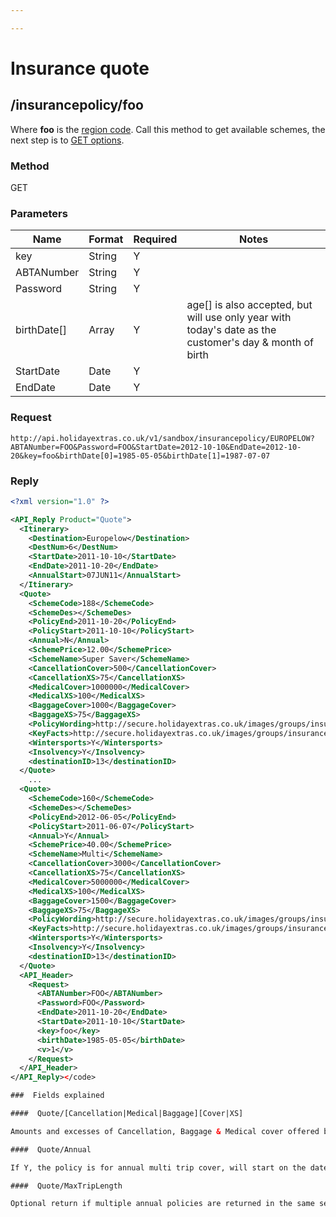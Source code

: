 ```yaml
---

---
```


# Insurance quote

## /insurancepolicy/foo

Where **foo** is the [region code](hxapi/types/regioncode). Call this method to get available schemes, the next step is to [GET options](hxapi/insuranceretail/options).

### Method

GET

### Parameters

 | Name        | Format | Required | Notes                                                                                                   | 
 | ----        | ------ | -------- | -----                                                                                                   | 
 | key         | String | Y        |                                                                                                         | 
 | ABTANumber  | String | Y        |                                                                                                         | 
 | Password    | String | Y        |                                                                                                         | 
 | birthDate[] | Array  | Y        | age[] is also accepted, but will use only year with today's date as the customer's day & month of birth | 
 | StartDate   | Date   | Y        |                                                                                                         | 
 | EndDate     | Date   | Y        |                                                                                                         | 

### Request

```
http://api.holidayextras.co.uk/v1/sandbox/insurancepolicy/EUROPELOW?ABTANumber=FOO&Password=FOO&StartDate=2012-10-10&EndDate=2012-10-20&key=foo&birthDate[0]=1985-05-05&birthDate[1]=1987-07-07
```

### Reply

```xml
<?xml version="1.0" ?>

<API_Reply Product="Quote">
  <Itinerary>
    <Destination>Europelow</Destination>
    <DestNum>6</DestNum>
    <StartDate>2011-10-10</StartDate>
    <EndDate>2011-10-20</EndDate>
    <AnnualStart>07JUN11</AnnualStart>
  </Itinerary>
  <Quote>
    <SchemeCode>188</SchemeCode>
    <SchemeDes></SchemeDes>
    <PolicyEnd>2011-10-20</PolicyEnd>
    <PolicyStart>2011-10-10</PolicyStart>
    <Annual>N</Annual>
    <SchemePrice>12.00</SchemePrice>
    <SchemeName>Super Saver</SchemeName>
    <CancellationCover>500</CancellationCover>
    <CancellationXS>75</CancellationXS>
    <MedicalCover>1000000</MedicalCover>
    <MedicalXS>100</MedicalXS>
    <BaggageCover>1000</BaggageCover>
    <BaggageXS>75</BaggageXS>
    <PolicyWording>http://secure.holidayextras.co.uk/images/groups/insurancemagenta/policy_wording/Direct - PW.pdf</PolicyWording>
    <KeyFacts>http://secure.holidayextras.co.uk/images/groups/insurancemagenta/policy_wording/Direct - KF.pdf</KeyFacts>
    <Wintersports>Y</Wintersports>
    <Insolvency>Y</Insolvency>
    <destinationID>13</destinationID>
  </Quote>
	...
  <Quote>
    <SchemeCode>160</SchemeCode>
    <SchemeDes></SchemeDes>
    <PolicyEnd>2012-06-05</PolicyEnd>
    <PolicyStart>2011-06-07</PolicyStart>
    <Annual>Y</Annual>
    <SchemePrice>40.00</SchemePrice>
    <SchemeName>Multi</SchemeName>
    <CancellationCover>3000</CancellationCover>
    <CancellationXS>75</CancellationXS>
    <MedicalCover>5000000</MedicalCover>
    <MedicalXS>100</MedicalXS>
    <BaggageCover>1500</BaggageCover>
    <BaggageXS>75</BaggageXS>
    <PolicyWording>http://secure.holidayextras.co.uk/images/groups/insurancemagenta/policy_wording/Direct - PW.pdf</PolicyWording>
    <KeyFacts>http://secure.holidayextras.co.uk/images/groups/insurancemagenta/policy_wording/Direct - KF.pdf</KeyFacts>
    <Wintersports>Y</Wintersports>
    <Insolvency>Y</Insolvency>
    <destinationID>13</destinationID>
  </Quote>
  <API_Header>
    <Request>
      <ABTANumber>FOO</ABTANumber>
      <Password>FOO</Password>
      <EndDate>2011-10-20</EndDate>
      <StartDate>2011-10-10</StartDate>
      <key>foo</key>
      <birthDate>1985-05-05</birthDate>
      <v>1</v>
    </Request>
  </API_Header>
</API_Reply></code>

###  Fields explained

####  Quote/[Cancellation|Medical|Baggage][Cover|XS]

Amounts and excesses of Cancellation, Baggage & Medical cover offered by the policy, in pounds.

####  Quote/Annual

If Y, the policy is for annual multi trip cover, will start on the date of issue and end 364 days afterward rather than the searched for dates.

####  Quote/MaxTripLength

Optional return if multiple annual policies are returned in the same search - the maximum duration of any individual trip that can be taken under this policy.

